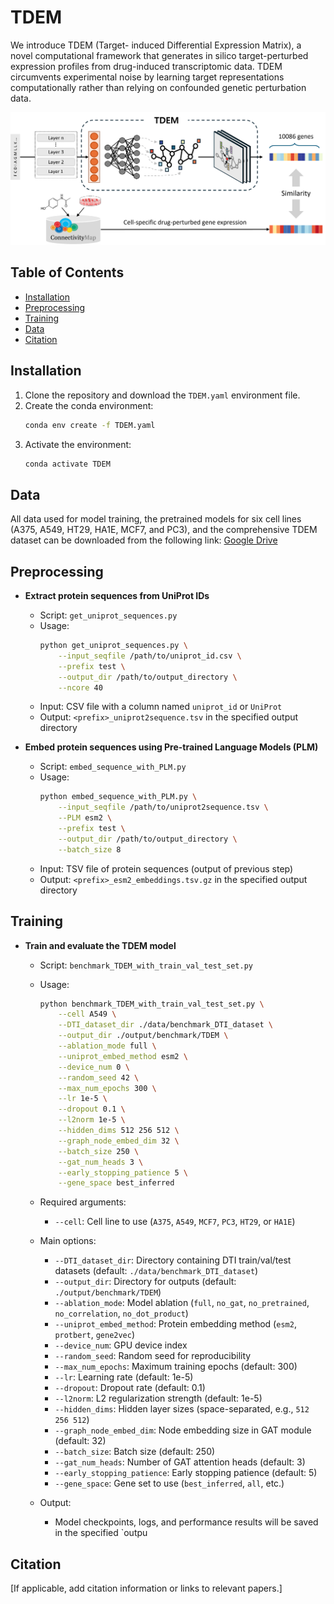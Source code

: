 # TDEM
We introduce TDEM (Target-
induced Differential Expression Matrix), a novel computational framework that generates in silico target-perturbed
expression profiles from drug-induced transcriptomic data. TDEM circumvents experimental noise by learning target
representations computationally rather than relying on confounded genetic perturbation data. 

![Model architecture](./figures/scheme_v1.png)

## Table of Contents

- [Installation](#installation)
- [Preprocessing](#preprocessing)
- [Training](#Training)
- [Data](#data)
- [Citation](#citation)


## Installation

1. Clone the repository and download the `TDEM.yaml` environment file.
2. Create the conda environment:
    ```bash
    conda env create -f TDEM.yaml
    ```
3. Activate the environment:
    ```bash
    conda activate TDEM
    ```
    
## Data

All data used for model training, the pretrained models for six cell lines (A375, A549, HT29, HA1E, MCF7, and PC3), and the comprehensive TDEM dataset can be downloaded from the following link: 
[Google Drive](https://drive.google.com/drive/folders/1rnlX_vkhixhHDbbmGSW5WDtSUSMvndHc?usp=drive_link)

## Preprocessing

- **Extract protein sequences from UniProt IDs**
  - Script: `get_uniprot_sequences.py`
  - Usage:
    ```bash
    python get_uniprot_sequences.py \
        --input_seqfile /path/to/uniprot_id.csv \
        --prefix test \
        --output_dir /path/to/output_directory \
        --ncore 40
    ```
  - Input: CSV file with a column named `uniprot_id` or `UniProt`
  - Output: `<prefix>_uniprot2sequence.tsv` in the specified output directory

- **Embed protein sequences using Pre-trained Language Models (PLM)**
  - Script: `embed_sequence_with_PLM.py`
  - Usage:
    ```bash
    python embed_sequence_with_PLM.py \
        --input_seqfile /path/to/uniprot2sequence.tsv \
        --PLM esm2 \
        --prefix test \
        --output_dir /path/to/output_directory \
        --batch_size 8
    ```
  - Input: TSV file of protein sequences (output of previous step)
  - Output: `<prefix>_esm2_embeddings.tsv.gz` in the specified output directory

## Training

- **Train and evaluate the TDEM model**

  - Script: `benchmark_TDEM_with_train_val_test_set.py`
  - Usage:
    ```bash
    python benchmark_TDEM_with_train_val_test_set.py \
        --cell A549 \
        --DTI_dataset_dir ./data/benchmark_DTI_dataset \
        --output_dir ./output/benchmark/TDEM \
        --ablation_mode full \
        --uniprot_embed_method esm2 \
        --device_num 0 \
        --random_seed 42 \
        --max_num_epochs 300 \
        --lr 1e-5 \
        --dropout 0.1 \
        --l2norm 1e-5 \
        --hidden_dims 512 256 512 \
        --graph_node_embed_dim 32 \
        --batch_size 250 \
        --gat_num_heads 3 \
        --early_stopping_patience 5 \
        --gene_space best_inferred
    ```
  - Required arguments:
    - `--cell`: Cell line to use (`A375`, `A549`, `MCF7`, `PC3`, `HT29`, or `HA1E`)
  - Main options:
    - `--DTI_dataset_dir`: Directory containing DTI train/val/test datasets (default: `./data/benchmark_DTI_dataset`)
    - `--output_dir`: Directory for outputs (default: `./output/benchmark/TDEM`)
    - `--ablation_mode`: Model ablation (`full`, `no_gat`, `no_pretrained`, `no_correlation`, `no_dot_product`)
    - `--uniprot_embed_method`: Protein embedding method (`esm2`, `protbert`, `gene2vec`)
    - `--device_num`: GPU device index
    - `--random_seed`: Random seed for reproducibility
    - `--max_num_epochs`: Maximum training epochs (default: 300)
    - `--lr`: Learning rate (default: 1e-5)
    - `--dropout`: Dropout rate (default: 0.1)
    - `--l2norm`: L2 regularization strength (default: 1e-5)
    - `--hidden_dims`: Hidden layer sizes (space-separated, e.g., `512 256 512`)
    - `--graph_node_embed_dim`: Node embedding size in GAT module (default: 32)
    - `--batch_size`: Batch size (default: 250)
    - `--gat_num_heads`: Number of GAT attention heads (default: 3)
    - `--early_stopping_patience`: Early stopping patience (default: 5)
    - `--gene_space`: Gene set to use (`best_inferred`, `all`, etc.)

  - Output:
    - Model checkpoints, logs, and performance results will be saved in the specified `outpu

## Citation

[If applicable, add citation information or links to relevant papers.]

